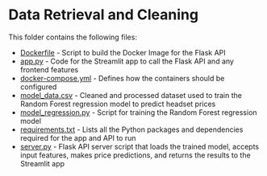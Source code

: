 # Data Retrieval and Cleaning
This folder contains the following files:
- [Dockerfile](https://github.com/hoangchb/STAT-418-Final-Project/blob/main/app/Dockerfile) - Script to build the Docker Image for the Flask API
- [app.py](https://github.com/hoangchb/STAT-418-Final-Project/blob/main/app/app.py) - Code for the Streamlit app to call the Flask API and any frontend features
- [docker-compose.yml](https://github.com/hoangchb/STAT-418-Final-Project/blob/main/app/docker-compose.yml) - Defines how the containers should be configured 
- [model_data.csv](https://github.com/hoangchb/STAT-418-Final-Project/blob/main/app/model_data.csv) - Cleaned and processed dataset used to train the Random Forest regression model to predict headset prices
- [model_regression.py](https://github.com/hoangchb/STAT-418-Final-Project/blob/main/app/model_regression.py) - Script for training the Random Forest regression model
- [requirements.txt](https://github.com/hoangchb/STAT-418-Final-Project/blob/main/app/requirements.txt) - Lists all the Python packages and dependencies required for the app and API to run 
- [server.py](https://github.com/hoangchb/STAT-418-Final-Project/blob/main/app/server.py) - Flask API server script that loads the trained model, accepts input features, makes price predictions, and returns the results to the Streamlit app
